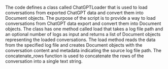 The code defines a class called ChatGPTLoader that is used to load conversations from exported ChatGPT data and convert them into Document objects. The purpose of the script is to provide a way to load conversations from ChatGPT data export and convert them into Document objects. The class has one method called load that takes a log file path and an optional number of logs as input and returns a list of Document objects representing the loaded conversations. The load method reads the data from the specified log file and creates Document objects with the conversation content and metadata indicating the source log file path. The concatenate_rows function is used to concatenate the rows of the conversation into a single text string.

